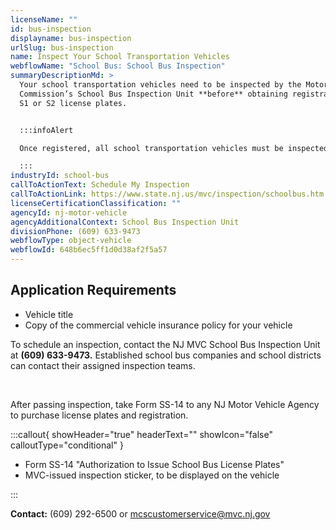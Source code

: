```yaml
---
licenseName: ""
id: bus-inspection
displayname: bus-inspection
urlSlug: bus-inspection
name: Inspect Your School Transportation Vehicles
webflowName: "School Bus: School Bus Inspection"
summaryDescriptionMd: >
  Your school transportation vehicles need to be inspected by the Motor Vehicle
  Commission’s School Bus Inspection Unit **before** obtaining registration and
  S1 or S2 license plates.


  :::infoAlert

  Once registered, all school transportation vehicles must be inspected twice a year.

  :::
industryId: school-bus
callToActionText: Schedule My Inspection
callToActionLink: https://www.state.nj.us/mvc/inspection/schoolbus.htm
licenseCertificationClassification: ""
agencyId: nj-motor-vehicle
agencyAdditionalContext: School Bus Inspection Unit
divisionPhone: (609) 633-9473
webflowType: object-vehicle
webflowId: 648b6ec5ff1d0d38af2f5a57
---
```

## Application Requirements

- Vehicle title
- Copy of the commercial vehicle insurance policy for your vehicle

To schedule an inspection, contact the NJ MVC School Bus Inspection Unit at **(609) 633-9473.** Established school bus companies and school districts can contact their assigned inspection teams.

&nbsp;

After passing inspection, take Form SS-14 to any NJ Motor Vehicle Agency to purchase license plates and registration.

:::callout{ showHeader="true" headerText="" showIcon="false" calloutType="conditional" }

- Form SS-14 "Authorization to Issue School Bus License Plates"
- MVC-issued inspection sticker, to be displayed on the vehicle

:::

**Contact:** (609) 292-6500 or mcscustomerservice@mvc.nj.gov
